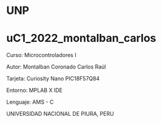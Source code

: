 # UNP
# uC1_2022_montalban_carlos

Curso: Microcontroladores I

Autor: Montalban Coronado Carlos Raúl

Tarjeta: Curiosity Nano PIC18F57Q84

Entorno: MPLAB X IDE

Lenguaje: AMS - C

UNIVERSIDAD NACIONAL DE PIURA, PERU
